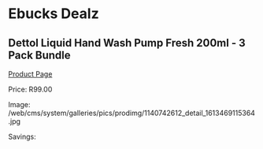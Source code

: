 
# Ebucks Dealz
## Dettol Liquid Hand Wash Pump Fresh 200ml - 3 Pack Bundle
[Product Page](https://www.ebucks.com/web/shop/productSelected.do?prodId=1140742612&catId=909917204)

Price: R99.00

Image: /web/cms/system/galleries/pics/prodimg/1140742612_detail_1613469115364.jpg

Savings: 


	